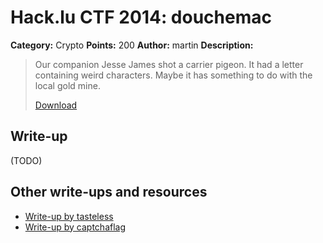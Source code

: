 # Hack.lu CTF 2014: douchemac

**Category:** Crypto
**Points:** 200
**Author:** martin
**Description:**

> Our companion Jesse James shot a carrier pigeon. It had a letter containing weird characters. Maybe it has something to do with the local gold mine.
>
> [Download](douchemac_5386355bd9a1a4b11b196480f2e6ed78.pcap)

## Write-up

(TODO)

## Other write-ups and resources

* [Write-up by tasteless](http://tasteless.se/2014/10/hack-lu-ctf-2014-douchemac/)
* [Write-up by captchaflag](http://www.captchaflag.com/blog/2014/10/24/hack-dot-lu-2014-douchemac/)
